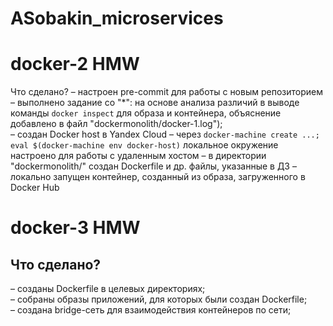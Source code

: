 
# ASobakin_microservices
# docker-2 HMW
Что сделано?
– настроен pre-commit для работы с новым репозиторием
– выполнено задание со "*": на основе анализа различий в выводе команды `docker inspect` для образа и контейнера, объяснение добавлено в файл "dockermonolith/docker-1.log");<br />
– создан Docker host в Yandex Cloud
– через `docker-machine create ...; eval $(docker-machine env docker-host)` локальное окружение настроено для работы с удаленным хостом
– в директории "dockermonolith/" создан Dockerfile и др. файлы, указанные в ДЗ
– локально запущен контейнер, созданный из образа, загруженного в Docker Hub

# docker-3 HMW
## Что сделано?
– созданы Dockerfile в целевых директориях;<br />
– собраны образы приложений, для которых были создан Dockerfile;<br />
– создана bridge-сеть для взаимодействия контейнеров по сети;<br />

